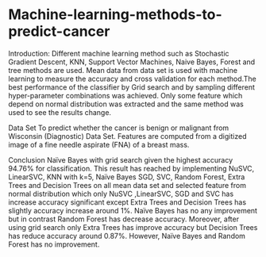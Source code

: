 # Machine-learning-methods-to-predict-cancer

Introduction:
Different machine learning method such as Stochastic Gradient 
Descent, KNN, Support Vector Machines, Naive Bayes, Forest and tree methods are used. Mean data from data set is used with machine learning to measure the accuracy and cross validation for each method.The best performance of the classifier by Grid search and by sampling different hyper-parameter combinations was achieved. 
Only some feature which depend on normal distribution was extracted and the same method was used to see the results change. 

Data Set
To predict whether the cancer is benign or malignant from Wisconsin (Diagnostic) Data Set. Features 
are computed from a digitized image of a fine needle aspirate (FNA) of a breast mass.


Conclusion
Naïve Bayes with grid search given the highest accuracy 94.76% for classification. 
This result has reached by implementing NuSVC, LinearSVC, KNN with k=5, Naïve Bayes SGD, SVC, Random 
Forest, Extra Trees and Decision Trees  on all mean data set and selected feature from normal 
distribution which only  NuSVC ,LinearSVC, SGD and SVC has increase accuracy significant 
except Extra Trees and Decision Trees has slightly accuracy increase around 1%. Naïve Bayes 
has no any improvement but in contrast Random Forest has decrease accuracy.
Moreover, after using grid search only Extra Trees has improve 
accuracy but Decision Trees has reduce accuracy around 0.87%. However, Naïve Bayes and 
Random Forest has no improvement. 


